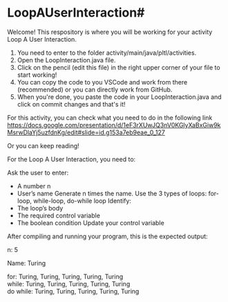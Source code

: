 # LoopAUserInteraction#

Welcome! 
This respository is where you will be working for your activity Loop A User Interaction.

1. You need to enter to the folder activity/main/java/pltl/activities.
2. Open the LoopInteraction.java file.
3. Click on the pencil (edit this file) in the right upper corner of your file to start working!
4. You can copy the code to you VSCode and work from there (recommended) or you can directly work from GitHub.
5. When you're done, you paste the code in your LoopInteraction.java and click on commit changes and that's it!

For this activity, you can check what you need to do in the following link https://docs.google.com/presentation/d/1eF3rXUwJQ3nV0KGlyXaBxGiw9kMsrwDlaYj5uzfdnKg/edit#slide=id.g153a7eb9eae_0_127

Or you can keep reading!

For the Loop A User Interaction, you need to:

Ask the user to enter:
- A number n
- User’s name
Generate n times the name. Use the 3 types of loops: for-loop, while-loop, do-while loop
Identify:
- The loop’s body
- The required control variable
- The boolean condition
Update your control variable

After compiling and running your program, this is the expected output:

n: 5

Name: Turing

for: Turing, Turing, Turing, Turing, Turing     
while: Turing, Turing, Turing, Turing, Turing   
do while: Turing, Turing, Turing, Turing, Turing
